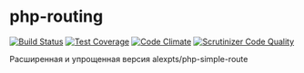 # php-routing

[![Build Status](https://travis-ci.org/alexpts/php-routing.svg?branch=master)](https://travis-ci.org/alexpts/php-routing)
[![Test Coverage](https://codeclimate.com/github/alexpts/php-routing/badges/coverage.svg)](https://codeclimate.com/github/alexpts/php-routing/coverage)
[![Code Climate](https://codeclimate.com/github/alexpts/php-routing/badges/gpa.svg)](https://codeclimate.com/github/alexpts/php-routing)
[![Scrutinizer Code Quality](https://scrutinizer-ci.com/g/alexpts/php-routing/badges/quality-score.png?b=master)](https://scrutinizer-ci.com/g/alexpts/php-routing/?branch=master)


Расширенная и упрощенная версия alexpts/php-simple-route